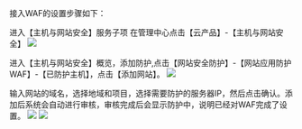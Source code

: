 接入WAF的设置步骤如下：

进入【主机与网站安全】服务子项
在管理中心点击【云产品】-【主机与网站安全】
![](http://imgcache.tce.fsphere.cn/static/mc.qcloudimg.com/static/img/dde661182e8975954de8812591d58dbd/%7B2B2CAC70-0278-4B87-8AB9-CA8CC8129B16%7D.png)

进入【主机与网站安全】概览，添加防护,点击【网站安全防护】-【网站应用防护WAF】-【已防护主机】，点击【添加网站】。
![](http://imgcache.tce.fsphere.cn/static/mc.qcloudimg.com/static/img/bfe383b4eea7969c8799811c44433456/%7B2DB1B07B-6135-439D-87AC-B74E47AABCA7%7D.png)

输入网站的域名，选择地域和项目，选择需要防护的服务器IP，然后点击确认。添加后系统会自动进行审核，审核完成后会显示防护中，说明已经对WAF完成了设置。
![](http://imgcache.tce.fsphere.cn/static/mc.qcloudimg.com/static/img/0cd6795299006c7b05279d113fb76124/%7B99F9B188-E49B-44F3-ABA4-60595E024302%7D.png)
![](http://imgcache.tce.fsphere.cn/static/mc.qcloudimg.com/static/img/d7a9ecc0f097f21b1d0250c3d2e8a35b/%7BFAB2674F-9B08-48C3-8ED0-31229D7F42F6%7D.png)